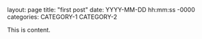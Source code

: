 layout: page
title: "first post"
date: YYYY-MM-DD hh:mm:ss -0000
categories: CATEGORY-1 CATEGORY-2

This is content.
<html>
<head>
<title>Animal Crossing</title>
</head>
</html>
